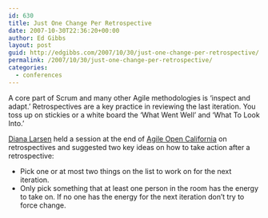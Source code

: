 ```yaml
---
id: 630
title: Just One Change Per Retrospective
date: 2007-10-30T22:36:20+00:00
author: Ed Gibbs
layout: post
guid: http://edgibbs.com/2007/10/30/just-one-change-per-retrospective/
permalink: /2007/10/30/just-one-change-per-retrospective/
categories:
  - conferences
---
```

A core part of Scrum and many other Agile methodologies is &#8216;inspect and adapt.&#8217; Retrospectives are a key practice in reviewing the last iteration. You toss up on stickies or a white board the &#8216;What Went Well&#8217; and &#8216;What To Look Into.&#8217; 

[Diana Larsen](http://www.futureworksconsulting.com/blog/) held a session at the end of [Agile Open California](http://www.agileopencalifornia.com/) on retrospectives and suggested two key ideas on how to take action after a retrospective:

  * Pick one or at most two things on the list to work on for the next iteration.
  * Only pick something that at least one person in the room has the energy to take on. If no one has the energy for the next iteration don&#8217;t try to force change.